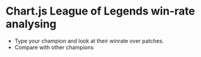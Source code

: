 # Chart.js League of Legends win-rate analysing
- Type your champion and look at their winrate over patches.
- Compare with other champions
